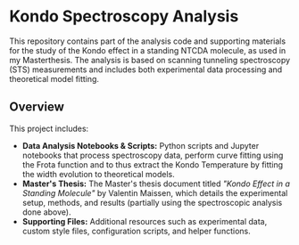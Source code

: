 # Kondo Spectroscopy Analysis

This repository contains part of the analysis code and supporting materials for the study of the Kondo effect in a standing NTCDA molecule, as used in my Masterthesis. The analysis is based on scanning tunneling spectroscopy (STS) measurements and includes both experimental data processing and theoretical model fitting.

## Overview

This project includes:
- **Data Analysis Notebooks & Scripts:** Python scripts and Jupyter notebooks that process spectroscopy data, perform curve fitting using the Frota function and to thus extract the Kondo Temperature by fitting the width evolution to theoretical models.
- **Master's Thesis:** The Master's thesis document titled *"Kondo Effect in a Standing Molecule"* by Valentin Maissen, which details the experimental setup, methods, and results (partially using the spectroscopic analysis done above).
- **Supporting Files:** Additional resources such as experimental data, custom style files, configuration scripts, and helper functions.




